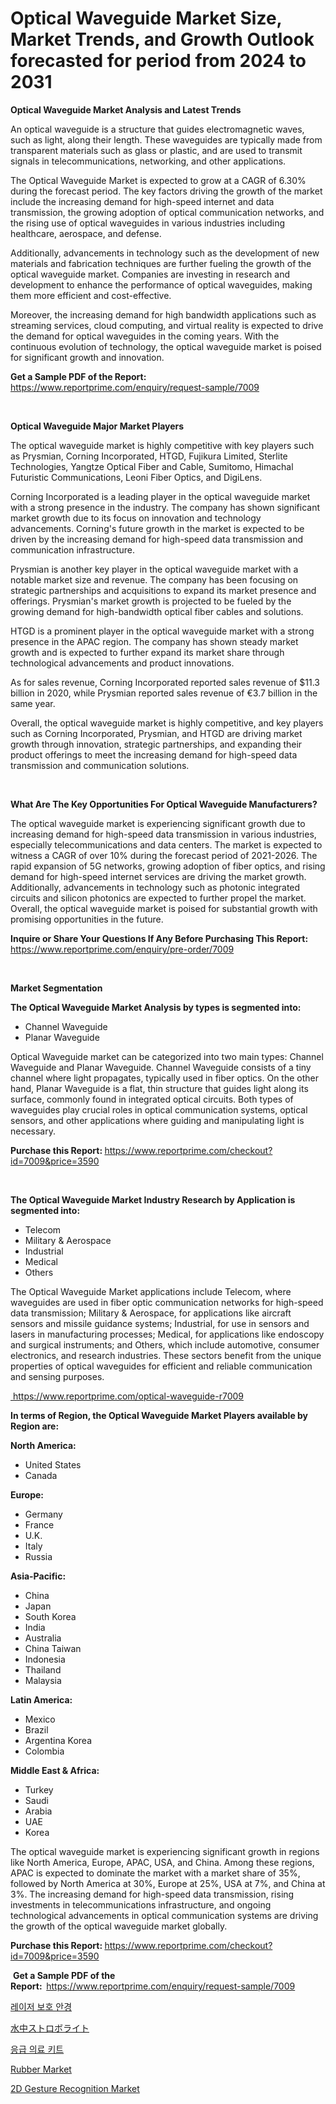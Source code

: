 <p><h1>Optical Waveguide Market Size, Market Trends, and Growth Outlook forecasted for period from 2024 to 2031</h1></p><p><strong>Optical Waveguide Market Analysis and Latest Trends</strong></p>
<p><p>An optical waveguide is a structure that guides electromagnetic waves, such as light, along their length. These waveguides are typically made from transparent materials such as glass or plastic, and are used to transmit signals in telecommunications, networking, and other applications.</p><p>The Optical Waveguide Market is expected to grow at a CAGR of 6.30% during the forecast period. The key factors driving the growth of the market include the increasing demand for high-speed internet and data transmission, the growing adoption of optical communication networks, and the rising use of optical waveguides in various industries including healthcare, aerospace, and defense.</p><p>Additionally, advancements in technology such as the development of new materials and fabrication techniques are further fueling the growth of the optical waveguide market. Companies are investing in research and development to enhance the performance of optical waveguides, making them more efficient and cost-effective.</p><p>Moreover, the increasing demand for high bandwidth applications such as streaming services, cloud computing, and virtual reality is expected to drive the demand for optical waveguides in the coming years. With the continuous evolution of technology, the optical waveguide market is poised for significant growth and innovation.</p></p>
<p><strong>Get a Sample PDF of the Report:&nbsp;</strong> <a href="https://www.reportprime.com/enquiry/request-sample/7009">https://www.reportprime.com/enquiry/request-sample/7009</a></p>
<p>&nbsp;</p>
<p><strong>Optical Waveguide Major Market Players</strong></p>
<p><p>The optical waveguide market is highly competitive with key players such as Prysmian, Corning Incorporated, HTGD, Fujikura Limited, Sterlite Technologies, Yangtze Optical Fiber and Cable, Sumitomo, Himachal Futuristic Communications, Leoni Fiber Optics, and DigiLens.</p><p>Corning Incorporated is a leading player in the optical waveguide market with a strong presence in the industry. The company has shown significant market growth due to its focus on innovation and technology advancements. Corning's future growth in the market is expected to be driven by the increasing demand for high-speed data transmission and communication infrastructure.</p><p>Prysmian is another key player in the optical waveguide market with a notable market size and revenue. The company has been focusing on strategic partnerships and acquisitions to expand its market presence and offerings. Prysmian's market growth is projected to be fueled by the growing demand for high-bandwidth optical fiber cables and solutions.</p><p>HTGD is a prominent player in the optical waveguide market with a strong presence in the APAC region. The company has shown steady market growth and is expected to further expand its market share through technological advancements and product innovations.</p><p>As for sales revenue, Corning Incorporated reported sales revenue of $11.3 billion in 2020, while Prysmian reported sales revenue of €3.7 billion in the same year.</p><p>Overall, the optical waveguide market is highly competitive, and key players such as Corning Incorporated, Prysmian, and HTGD are driving market growth through innovation, strategic partnerships, and expanding their product offerings to meet the increasing demand for high-speed data transmission and communication solutions.</p></p>
<p>&nbsp;</p>
<p><strong>What Are The Key Opportunities For Optical Waveguide Manufacturers?</strong></p>
<p><p>The optical waveguide market is experiencing significant growth due to increasing demand for high-speed data transmission in various industries, especially telecommunications and data centers. The market is expected to witness a CAGR of over 10% during the forecast period of 2021-2026. The rapid expansion of 5G networks, growing adoption of fiber optics, and rising demand for high-speed internet services are driving the market growth. Additionally, advancements in technology such as photonic integrated circuits and silicon photonics are expected to further propel the market. Overall, the optical waveguide market is poised for substantial growth with promising opportunities in the future.</p></p>
<p><strong>Inquire or Share Your Questions If Any Before Purchasing This Report:</strong> <a href="https://www.reportprime.com/enquiry/pre-order/7009">https://www.reportprime.com/enquiry/pre-order/7009</a></p>
<p>&nbsp;</p>
<p><strong>Market Segmentation</strong></p>
<p><strong>The Optical Waveguide Market Analysis by types is segmented into:</strong></p>
<p><ul><li>Channel Waveguide</li><li>Planar Waveguide</li></ul></p>
<p><p>Optical Waveguide market can be categorized into two main types: Channel Waveguide and Planar Waveguide. Channel Waveguide consists of a tiny channel where light propagates, typically used in fiber optics. On the other hand, Planar Waveguide is a flat, thin structure that guides light along its surface, commonly found in integrated optical circuits. Both types of waveguides play crucial roles in optical communication systems, optical sensors, and other applications where guiding and manipulating light is necessary.</p></p>
<p><strong>Purchase this Report:&nbsp;</strong><a href="https://www.reportprime.com/checkout?id=7009&price=3590">https://www.reportprime.com/checkout?id=7009&price=3590</a></p>
<p>&nbsp;</p>
<p><strong>The Optical Waveguide Market Industry Research by Application is segmented into:</strong></p>
<p><ul><li>Telecom</li><li>Military & Aerospace</li><li>Industrial</li><li>Medical</li><li>Others</li></ul></p>
<p><p>The Optical Waveguide Market applications include Telecom, where waveguides are used in fiber optic communication networks for high-speed data transmission; Military & Aerospace, for applications like aircraft sensors and missile guidance systems; Industrial, for use in sensors and lasers in manufacturing processes; Medical, for applications like endoscopy and surgical instruments; and Others, which include automotive, consumer electronics, and research industries. These sectors benefit from the unique properties of optical waveguides for efficient and reliable communication and sensing purposes.</p></p>
<p><a href="https://www.reportprime.com/optical-waveguide-r7009">&nbsp;https://www.reportprime.com/optical-waveguide-r7009</a></p>
<p><strong>In terms of Region, the Optical Waveguide Market Players available by Region are:</strong></p>
<p>
    <p> <strong> North America: </strong>
        <ul>
            <li>United States</li>
            <li>Canada</li>
        </ul>
        </p> 
    <p> <strong> Europe: </strong>
        <ul>
            <li>Germany</li>
            <li>France</li>
            <li>U.K.</li>
            <li>Italy</li>
            <li>Russia</li>
        </ul>
        </p> 
    <p> <strong> Asia-Pacific: </strong>
        <ul>
            <li>China</li>
            <li>Japan</li>
            <li>South Korea</li>
            <li>India</li>
            <li>Australia</li>
            <li>China Taiwan</li>
            <li>Indonesia</li>
            <li>Thailand</li>
            <li>Malaysia</li>
        </ul>
        </p> 
    <p> <strong> Latin America: </strong>
        <ul>
            <li>Mexico</li>
            <li>Brazil</li>
            <li>Argentina Korea</li>
            <li>Colombia</li>
        </ul>
        </p> 
    <p> <strong> Middle East & Africa: </strong>
        <ul>
            <li>Turkey</li>
            <li>Saudi</li>
            <li>Arabia</li>
            <li>UAE</li>
            <li>Korea</li>
        </ul>
    </p>
    </p>
<p><p>The optical waveguide market is experiencing significant growth in regions like North America, Europe, APAC, USA, and China. Among these regions, APAC is expected to dominate the market with a market share of 35%, followed by North America at 30%, Europe at 25%, USA at 7%, and China at 3%. The increasing demand for high-speed data transmission, rising investments in telecommunications infrastructure, and ongoing technological advancements in optical communication systems are driving the growth of the optical waveguide market globally.</p></p>
<p><strong>Purchase this Report: </strong><a href="https://www.reportprime.com/checkout?id=7009&price=3590">https://www.reportprime.com/checkout?id=7009&price=3590</a></p>
<p>&nbsp;<strong>Get a Sample PDF of the Report:&nbsp;&nbsp;</strong><a href="https://www.reportprime.com/enquiry/request-sample/7009">https://www.reportprime.com/enquiry/request-sample/7009</a></p>
<p><strong></strong></p>
<p><p><a href="https://medium.com/@constantinvon/%EB%A0%88%EC%9D%B4%EC%A0%80-%EB%B3%B4%ED%98%B8-%EC%95%88%EA%B2%BD-%EC%8B%9C%EC%9E%A5-%EC%8B%9C%EC%9E%A5-%EC%A0%90%EC%9C%A0%EC%9C%A8-%EC%8B%9C%EC%9E%A5-%EB%8F%99%ED%96%A5-%EB%B0%8F-%EB%AF%B8%EB%9E%98-%EC%84%B1%EC%9E%A5-%ED%83%90%EC%83%89-e417d1e99f5e">레이저 보호 안경</a></p><p><a href="https://medium.com/@addyserr7687/%E6%B0%B4%E4%B8%AD%E3%82%B9%E3%83%88%E3%83%AD%E3%83%9C%E3%83%A9%E3%82%A4%E3%83%88%E5%B8%82%E5%A0%B4%E8%AA%BF%E6%9F%BB%E3%83%AC%E3%83%9D%E3%83%BC%E3%83%88-%E3%81%9D%E3%81%AE%E6%AD%B4%E5%8F%B2%E3%81%A8%E4%BA%88%E6%B8%AC2031%E5%B9%B4%E3%81%BE%E3%81%A7%E3%81%AE2024-e10e0f3d69ae">水中ストロボライト</a></p><p><a href="https://medium.com/@daveblock56/%EC%9D%8C%EC%84%B1-%EC%9D%98%EB%A3%8C-%ED%82%A4%ED%8A%B8-%EC%8B%9C%EC%9E%A5-2031%EB%85%84%EA%B9%8C%EC%A7%80%EC%9D%98-%EB%8F%99%ED%96%A5-%EC%98%88%EC%83%81-%EB%B0%8F-%EA%B2%BD%EC%9F%81-%EB%B6%84%EC%84%9D-4b6496316bdc">응급 의료 키트</a></p><p><a href="https://issuu.com/reportprime-2/docs/rubber-market-size-2030.pptx">Rubber Market</a></p><p><a href="https://github.com/bobicer/Market-Research-Report-List-2/blob/main/2d-gesture-recognition-market.md">2D Gesture Recognition Market</a></p></p>